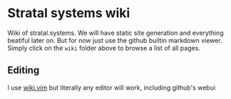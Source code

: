 # Stratal systems wiki

Wiki of stratal.systems.
We will have static site generation and everything beatiful later on.
But for now just use the github builtin markdown
viewer.
Simply click on the `wiki` folder above to browse a list of all pages.

## Editing

I use [wiki.vim](https://github.com/lervag/wiki.vim)
but literally any editor will work, including github's webui

